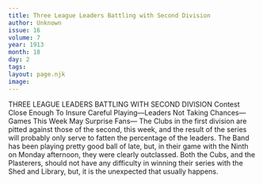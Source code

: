 ```yaml
---
title: Three League Leaders Battling with Second Division
author: Unknown
issue: 16
volume: 7
year: 1913
month: 18
day: 2
tags:
layout: page.njk
image:
---
```

THREE LEAGUE LEADERS BATTLING WITH SECOND DIVISION    Contest Close Enough To Insure Careful Playing—Leaders Not Taking Chances— Games This Week May Surprise Fans—    The Clubs in the first division are pitted against those of the second, this week, and the result of the series will probably only serve to fatten the percentage of the leaders. The Band has been playing pretty good ball of late, but, in their game with the Ninth on Monday afternoon, they were clearly outclassed. Both the Cubs, and the Plasterers, should not have any difficulty in winning their series with the Shed and Library, but, it is the unexpected that usually happens. 




